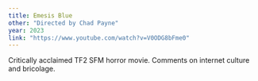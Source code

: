 ```yaml
---
title: Emesis Blue
other: "Directed by Chad Payne"
year: 2023
link: "https://www.youtube.com/watch?v=V0ODG8bFme0"
---
```


Critically acclaimed TF2 SFM horror movie.  Comments on internet
culture and bricolage.
